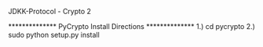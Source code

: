 JDKK-Protocol - Crypto 2


************** PyCrypto Install Directions **************
	1.) cd pycrypto
	2.) sudo python setup.py install


